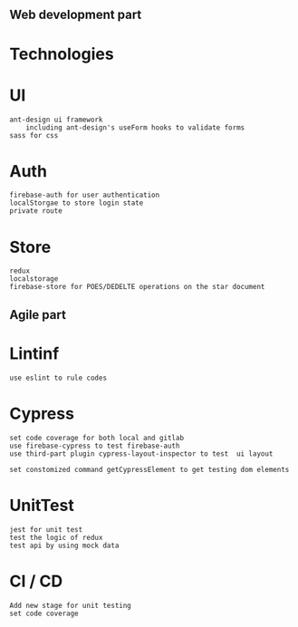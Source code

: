 ## Web development part

# Technologies

# UI
    ant-design ui framework
        including ant-design's useForm hooks to validate forms
    sass for css

# Auth
    firebase-auth for user authentication
    localStorgae to store login state
    private route

# Store
    redux
    localstorage
    firebase-store for POES/DEDELTE operations on the star document

## Agile part

# Lintinf
    use eslint to rule codes

# Cypress

    set code coverage for both local and gitlab
    use firebase-cypress to test firebase-auth
    use third-part plugin cypress-layout-inspector to test  ui layout

    set constomized command getCypressElement to get testing dom elements

# UnitTest

    jest for unit test
    test the logic of redux
    test api by using mock data

# CI / CD

    Add new stage for unit testing
    set code coverage
